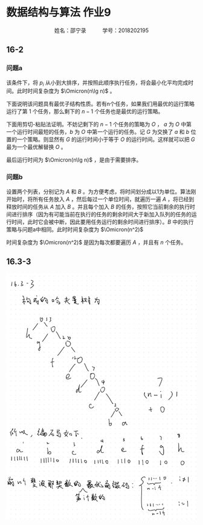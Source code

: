 # 数据结构与算法 作业9

<center>姓名：邵宁录&nbsp&nbsp&nbsp&nbsp&nbsp&nbsp&nbsp&nbsp&nbsp&nbsp&nbsp学号：2018202195</center>

## 16-2

### 问题a

该条件下，将 $p_i$ 从小到大排序，并按照此顺序执行任务，将会最小化平均完成时间。此时时间复杂度为 $\Omicron(n\lg n)$ 。

下面说明该问题具有最优子结构性质。若有n个任务，如果我们用最优的运行策略运行了第 $1$ 个任务，那么剩下的 $n-1$ 个任务也是最优的运行策略。

下面用剪切-粘贴法证明。不妨记剩下的 $n-1$ 个任务的策略为 $O$ ， $a$ 为 $O$ 中第一个运行时间最短的任务，$b$ 为 $O$ 中第一个运行的任务。记 $G$ 为交换了 $a$ 和 $b$ 位置的一个策略。则显然有 $G$ 的运行时间小于等于 $O$ 的运行时间。这样就可以把 $G$ 最为一个最优解替换 $O$ 。

最后运行时间为 $\Omicron(n\lg n)$ ，是由于需要排序。

### 问题b

设置两个列表，分别记为 $A$ 和 $B$ 。为方便考虑，将时间划分成以1为单位。算法刚开始时，将所有任务放入 $A$ ，然后每过一个单位时间，就遍历一遍 $A$ ，将已经到释放时间的任务从 $A$ 加入 $B$ 。并且每个加入 $B$ 的任务，按照它当前剩余的执行时间进行排序（因为有可能当前在执行的任务的剩余时间大于新加入队列的任务的运行时间，此时它会被中断，因此要用任务运行的剩余时间进行排序）。$B$ 中的执行策略与问题a中相同。此时时间复杂度为 $\Omicron(n^2)$

时间复杂度为 $\Omicron(n^2)$ 是因为每次都要遍历 $A$ ，并且有 $n$ 个任务。

## 16.3-3

<img src="DSA-9-1.jpg">
